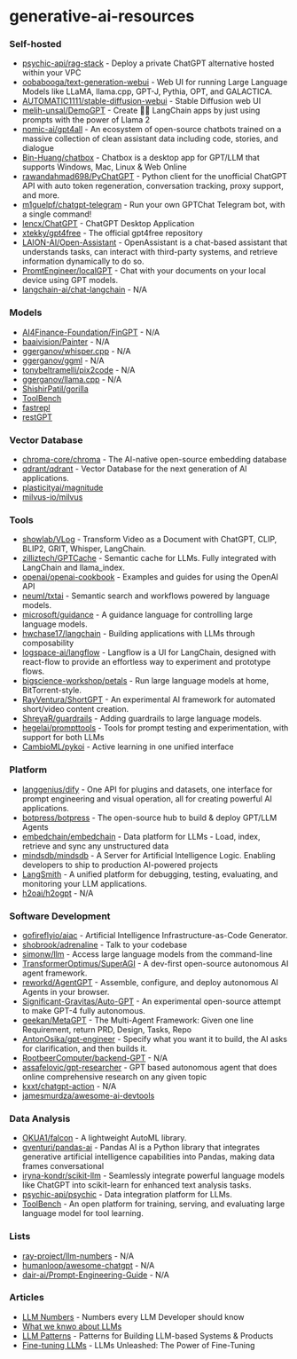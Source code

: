 # generative-ai-resources


### Self-hosted
- [psychic-api/rag-stack](https://github.com/psychic-api/rag-stack) - Deploy a private ChatGPT alternative hosted within your VPC
- [oobabooga/text-generation-webui](https://github.com/oobabooga/text-generation-webui) - Web UI for running Large Language Models like LLaMA, llama.cpp, GPT-J, Pythia, OPT, and GALACTICA.
- [AUTOMATIC1111/stable-diffusion-webui](https://github.com/AUTOMATIC1111/stable-diffusion-webui) - Stable Diffusion web UI 
- [melih-unsal/DemoGPT](https://github.com/melih-unsal/DemoGPT) - Create 🦜️🔗 LangChain apps by just using prompts with the power of Llama 2
- [nomic-ai/gpt4all](https://github.com/nomic-ai/gpt4all) - An ecosystem of open-source chatbots trained on a massive collection of clean assistant data including code, stories, and dialogue
- [Bin-Huang/chatbox](https://github.com/Bin-Huang/chatbox) - Chatbox is a desktop app for GPT/LLM that supports Windows, Mac, Linux & Web Online
- [rawandahmad698/PyChatGPT](https://github.com/rawandahmad698/PyChatGPT) - Python client for the unofficial ChatGPT API with auto token regeneration, conversation tracking, proxy support, and more.
- [m1guelpf/chatgpt-telegram](https://github.com/m1guelpf/chatgpt-telegram) - Run your own GPTChat Telegram bot, with a single command!
- [lencx/ChatGPT](https://github.com/lencx/ChatGPT) - ChatGPT Desktop Application
- [xtekky/gpt4free](https://github.com/xtekky/gpt4free) - The official gpt4free repository
- [LAION-AI/Open-Assistant](https://github.com/LAION-AI/Open-Assistant) - OpenAssistant is a chat-based assistant that understands tasks, can interact with third-party systems, and retrieve information dynamically to do so.
- [PromtEngineer/localGPT](https://github.com/PromtEngineer/localGPT) - Chat with your documents on your local device using GPT models.
- [langchain-ai/chat-langchain](https://github.com/langchain-ai/chat-langchain) - N/A

### Models
- [AI4Finance-Foundation/FinGPT](https://github.com/AI4Finance-Foundation/FinGPT) - N/A
- [baaivision/Painter](https://github.com/baaivision/Painter) - N/A
- [ggerganov/whisper.cpp](https://github.com/ggerganov/whisper.cpp) - N/A
- [ggerganov/ggml](https://github.com/ggerganov/ggml) - N/A
- [tonybeltramelli/pix2code](https://github.com/tonybeltramelli/pix2code) - N/A
- [ggerganov/llama.cpp](https://github.com/ggerganov/llama.cpp) - N/A
- [ShishirPatil/gorilla](https://github.com/ShishirPatil/gorilla)
- [ToolBench](https://github.com/OpenBMB/ToolBench)
- [fastrepl](https://github.com/fastrepl/fastrepl)
- [restGPT](https://restgpt.github.io/)

### Vector Database
- [chroma-core/chroma](https://github.com/chroma-core/chroma) - The AI-native open-source embedding database
- [qdrant/qdrant](https://github.com/qdrant/qdrant) - Vector Database for the next generation of AI applications.
- [plasticityai/magnitude](https://github.com/plasticityai/magnitude)
- [milvus-io/milvus](https://github.com/milvus-io/milvus)

### Tools
- [showlab/VLog](https://github.com/showlab/VLog) - Transform Video as a Document with ChatGPT, CLIP, BLIP2, GRIT, Whisper, LangChain.
- [zilliztech/GPTCache](https://github.com/zilliztech/GPTCache) - Semantic cache for LLMs. Fully integrated with LangChain and llama_index.
- [openai/openai-cookbook](https://github.com/openai/openai-cookbook) - Examples and guides for using the OpenAI API
- [neuml/txtai](https://github.com/neuml/txtai) - Semantic search and workflows powered by language models.
- [microsoft/guidance](https://github.com/microsoft/guidance) - A guidance language for controlling large language models.
- [hwchase17/langchain](https://github.com/hwchase17/langchain) - Building applications with LLMs through composability
- [logspace-ai/langflow](https://github.com/logspace-ai/langflow) - Langflow is a UI for LangChain, designed with react-flow to provide an effortless way to experiment and prototype flows.
- [bigscience-workshop/petals](https://github.com/bigscience-workshop/petals) - Run large language models at home, BitTorrent-style. 
- [RayVentura/ShortGPT](https://github.com/RayVentura/ShortGPT) - An experimental AI framework for automated short/video content creation.
- [ShreyaR/guardrails](https://github.com/ShreyaR/guardrails) - Adding guardrails to large language models.
- [hegelai/prompttools](https://github.com/hegelai/prompttools) - Tools for prompt testing and experimentation, with support for both LLMs
- [CambioML/pykoi](https://github.com/CambioML/pykoi) - Active learning in one unified interface


### Platform
- [langgenius/dify](https://github.com/langgenius/dify) - One API for plugins and datasets, one interface for prompt engineering and visual operation, all for creating powerful AI applications.
- [botpress/botpress](https://github.com/botpress/botpress) - The open-source hub to build & deploy GPT/LLM Agents
- [embedchain/embedchain](https://github.com/embedchain/embedchain) - Data platform for LLMs - Load, index, retrieve and sync any unstructured data 
- [mindsdb/mindsdb](https://github.com/mindsdb/mindsdb) - A Server for Artificial Intelligence Logic. Enabling developers to ship to production AI-powered projects
- [LangSmith](https://smith.langchain.com/) - A unified platform for debugging, testing, evaluating, and monitoring your LLM applications.
- [h2oai/h2ogpt](https://github.com/h2oai/h2ogpt) - N/A

### Software Development
- [gofireflyio/aiac](https://github.com/gofireflyio/aiac) - Artificial Intelligence Infrastructure-as-Code Generator.
- [shobrook/adrenaline](https://github.com/shobrook/adrenaline) - Talk to your codebase
- [simonw/llm](https://github.com/simonw/llm) - Access large language models from the command-line
- [TransformerOptimus/SuperAGI](https://github.com/TransformerOptimus/SuperAGI) - A dev-first open-source autonomous AI agent framework.
- [reworkd/AgentGPT](https://github.com/reworkd/AgentGPT) - Assemble, configure, and deploy autonomous AI Agents in your browser.
- [Significant-Gravitas/Auto-GPT](https://github.com/Significant-Gravitas/Auto-GPT) - An experimental open-source attempt to make GPT-4 fully autonomous.
- [geekan/MetaGPT](https://github.com/geekan/MetaGPT) - The Multi-Agent Framework: Given one line Requirement, return PRD, Design, Tasks, Repo 
- [AntonOsika/gpt-engineer](https://github.com/AntonOsika/gpt-engineer) - Specify what you want it to build, the AI asks for clarification, and then builds it.
- [RootbeerComputer/backend-GPT](https://github.com/RootbeerComputer/backend-GPT) - N/A
- [assafelovic/gpt-researcher](https://github.com/assafelovic/gpt-researcher) - GPT based autonomous agent that does online comprehensive research on any given topic 
- [kxxt/chatgpt-action](https://github.com/kxxt/chatgpt-action) - N/A
- [jamesmurdza/awesome-ai-devtools](https://github.com/jamesmurdza/awesome-ai-devtools)


### Data Analysis
- [OKUA1/falcon](https://github.com/OKUA1/falcon) - A lightweight AutoML library.
- [gventuri/pandas-ai](https://github.com/gventuri/pandas-ai) - Pandas AI is a Python library that integrates generative artificial intelligence capabilities into Pandas, making data frames conversational
- [iryna-kondr/scikit-llm](https://github.com/iryna-kondr/scikit-llm) - Seamlessly integrate powerful language models like ChatGPT into scikit-learn for enhanced text analysis tasks.
- [psychic-api/psychic](https://github.com/psychic-api/psychic) - Data integration platform for LLMs.
- [ToolBench](https://github.com/OpenBMB/ToolBench) - An open platform for training, serving, and evaluating large language model for tool learning. 

### Lists
- [ray-project/llm-numbers](https://github.com/ray-project/llm-numbers) - N/A
- [humanloop/awesome-chatgpt](https://github.com/humanloop/awesome-chatgpt) - N/A
- [dair-ai/Prompt-Engineering-Guide](https://github.com/dair-ai/Prompt-Engineering-Guide) - N/A

### Articles
- [LLM Numbers](https://github.com/ray-project/llm-numbers) - Numbers every LLM Developer should know
- [What we knwo about LLMs](https://willthompson.name/what-we-know-about-llms-primer)
- [LLM Patterns](https://eugeneyan.com/writing/llm-patterns) - Patterns for Building LLM-based Systems & Products
- [Fine-tuning LLMs](https://lucaspauker.com/articles/llms-unleashed-the-power-of-fine-tuning) - LLMs Unleashed: The Power of Fine-Tuning
